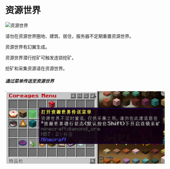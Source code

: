 # 资源世界

![资源世界](../../KnowCoreages/image/CT1.png)



请勿在资源世界圈地、建筑、居住，服务器不定期重置资源世界。

资源世界有幻翼生成。

资源世界潜行挖矿可触发连锁挖矿。

挖矿和采集资源请在资源世界。

##### 通过菜单传送至资源世界

![菜单](../image/ZYmenu.png)